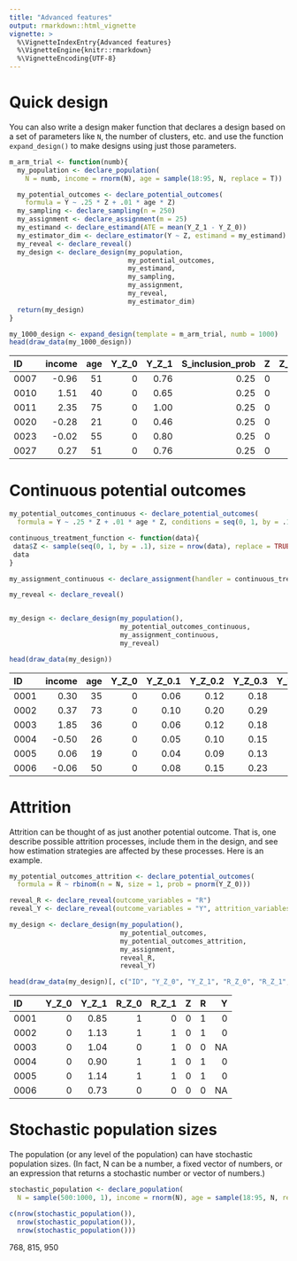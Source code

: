```yaml
---
title: "Advanced features"
output: rmarkdown::html_vignette
vignette: >
  %\VignetteIndexEntry{Advanced features}
  %\VignetteEngine{knitr::rmarkdown}
  %\VignetteEncoding{UTF-8}
---
```




# Quick design

You can also write a design maker function that declares a design based on a set of parameters like `N`, the number of clusters, etc. and use the function `expand_design()` to make designs using just those parameters.


```r
m_arm_trial <- function(numb){
  my_population <- declare_population(
    N = numb, income = rnorm(N), age = sample(18:95, N, replace = T))

  my_potential_outcomes <- declare_potential_outcomes(
    formula = Y ~ .25 * Z + .01 * age * Z)
  my_sampling <- declare_sampling(n = 250)
  my_assignment <- declare_assignment(m = 25)
  my_estimand <- declare_estimand(ATE = mean(Y_Z_1 - Y_Z_0))
  my_estimator_dim <- declare_estimator(Y ~ Z, estimand = my_estimand)
  my_reveal <- declare_reveal()
  my_design <- declare_design(my_population,
                              my_potential_outcomes,
                              my_estimand,
                              my_sampling,
                              my_assignment,
                              my_reveal,
                              my_estimator_dim)
  return(my_design)
}

my_1000_design <- expand_design(template = m_arm_trial, numb = 1000)
head(draw_data(my_1000_design))
```

|ID   | income| age| Y_Z_0| Y_Z_1| S_inclusion_prob|  Z| Z_cond_prob|  Y|
|:----|------:|---:|-----:|-----:|----------------:|--:|-----------:|--:|
|0007 |  -0.96|  51|     0|  0.76|             0.25|  0|         0.9|  0|
|0010 |   1.51|  40|     0|  0.65|             0.25|  0|         0.9|  0|
|0011 |   2.35|  75|     0|  1.00|             0.25|  0|         0.9|  0|
|0020 |  -0.28|  21|     0|  0.46|             0.25|  0|         0.9|  0|
|0023 |  -0.02|  55|     0|  0.80|             0.25|  0|         0.9|  0|
|0027 |   0.27|  51|     0|  0.76|             0.25|  0|         0.9|  0|

# Continuous potential outcomes


```r
my_potential_outcomes_continuous <- declare_potential_outcomes(
  formula = Y ~ .25 * Z + .01 * age * Z, conditions = seq(0, 1, by = .1))

continuous_treatment_function <- function(data){
 data$Z <- sample(seq(0, 1, by = .1), size = nrow(data), replace = TRUE)
 data
}

my_assignment_continuous <- declare_assignment(handler = continuous_treatment_function)

my_reveal <- declare_reveal()


my_design <- declare_design(my_population(),
                            my_potential_outcomes_continuous,
                            my_assignment_continuous,
                            my_reveal)

head(draw_data(my_design))
```

|ID   | income| age| Y_Z_0| Y_Z_0.1| Y_Z_0.2| Y_Z_0.3| Y_Z_0.4| Y_Z_0.5| Y_Z_0.6| Y_Z_0.7| Y_Z_0.8| Y_Z_0.9| Y_Z_1|   Z|    Y|
|:----|------:|---:|-----:|-------:|-------:|-------:|-------:|-------:|-------:|-------:|-------:|-------:|-----:|---:|----:|
|0001 |   0.30|  35|     0|    0.06|    0.12|    0.18|    0.24|    0.30|    0.36|    0.42|    0.48|    0.54|  0.60| 0.8| 0.48|
|0002 |   0.37|  73|     0|    0.10|    0.20|    0.29|    0.39|    0.49|    0.59|    0.69|    0.78|    0.88|  0.98| 0.3| 0.29|
|0003 |   1.85|  36|     0|    0.06|    0.12|    0.18|    0.24|    0.30|    0.37|    0.43|    0.49|    0.55|  0.61| 0.3| 0.18|
|0004 |  -0.50|  26|     0|    0.05|    0.10|    0.15|    0.20|    0.26|    0.31|    0.36|    0.41|    0.46|  0.51| 0.0| 0.00|
|0005 |   0.06|  19|     0|    0.04|    0.09|    0.13|    0.18|    0.22|    0.26|    0.31|    0.35|    0.40|  0.44| 0.5| 0.22|
|0006 |  -0.06|  50|     0|    0.08|    0.15|    0.23|    0.30|    0.38|    0.45|    0.52|    0.60|    0.68|  0.75| 0.5| 0.38|

# Attrition

Attrition can be thought of as just another potential outcome. That is, one describe possible attrition processes, include them in the design, and see how estimation strategies are affected by these processes. Here is an example. 


```r
my_potential_outcomes_attrition <- declare_potential_outcomes(
  formula = R ~ rbinom(n = N, size = 1, prob = pnorm(Y_Z_0)))

reveal_R <- declare_reveal(outcome_variables = "R")
reveal_Y <- declare_reveal(outcome_variables = "Y", attrition_variables = "R")

my_design <- declare_design(my_population(),
                            my_potential_outcomes,
                            my_potential_outcomes_attrition,
                            my_assignment,
                            reveal_R,
                            reveal_Y)

head(draw_data(my_design)[, c("ID", "Y_Z_0", "Y_Z_1", "R_Z_0", "R_Z_1", "Z", "R", "Y")])
```

|ID   | Y_Z_0| Y_Z_1| R_Z_0| R_Z_1|  Z|  R|  Y|
|:----|-----:|-----:|-----:|-----:|--:|--:|--:|
|0001 |     0|  0.85|     1|     0|  0|  1|  0|
|0002 |     0|  1.13|     1|     1|  0|  1|  0|
|0003 |     0|  1.04|     0|     1|  0|  0| NA|
|0004 |     0|  0.90|     1|     1|  0|  1|  0|
|0005 |     0|  1.14|     1|     1|  0|  1|  0|
|0006 |     0|  0.73|     0|     0|  0|  0| NA|

# Stochastic population sizes

The population (or any level of the population) can have stochastic population sizes. (In fact, N can be a number, a fixed vector of numbers, or an expression that returns a stochastic number or vector of numbers.)


```r
stochastic_population <- declare_population(
  N = sample(500:1000, 1), income = rnorm(N), age = sample(18:95, N, replace = TRUE))

c(nrow(stochastic_population()), 
  nrow(stochastic_population()), 
  nrow(stochastic_population()))
```
768, 815, 950
